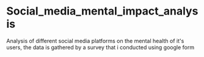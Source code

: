 # Social_media_mental_impact_analysis
Analysis of different social media platforms on the mental health of it's users, the data is gathered by a survey that i conducted using google form
